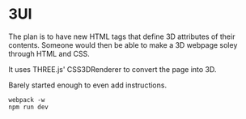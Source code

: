 # 3UI

The plan is to have new HTML tags that define 3D attributes of their contents. Someone would then be able to make a 3D webpage soley through HTML and CSS.

It uses THREE.js' CSS3DRenderer to convert the page into 3D.  

Barely started enough to even add instructions.


```webpack -w```  
```npm run dev```